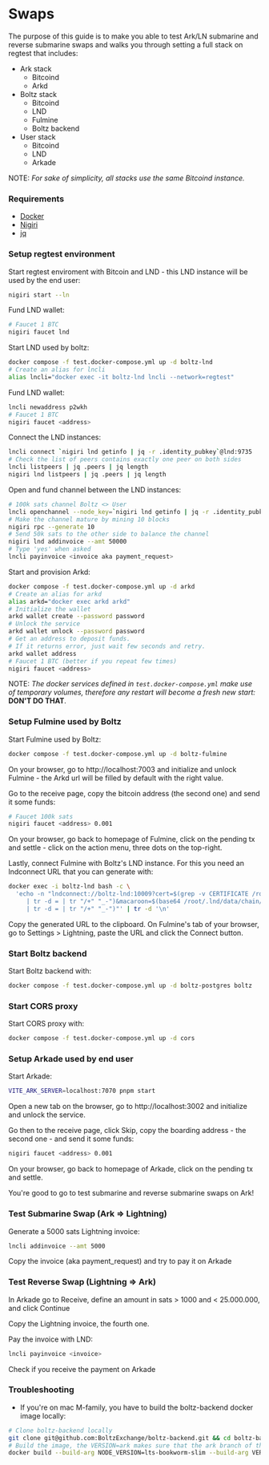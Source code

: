 # Swaps

The purpose of this guide is to make you able to test Ark/LN submarine and reverse submarine swaps and walks you through setting a full stack on regtest that includes:

- Ark stack
  - Bitcoind
  - Arkd
- Boltz stack
  - Bitcoind
  - LND
  - Fulmine
  - Boltz backend
- User stack
  - Bitcoind
  - LND
  - Arkade

NOTE: _For sake of simplicity, all stacks use the same Bitcoind instance._

### Requirements

- [Docker](https://docs.docker.com/engine/install/)
- [Nigiri](https://nigiri.vulpem.com/)
- [jq](https://formulae.brew.sh/formula/jq)

### Setup regtest environment

Start regtest enviroment with Bitcoin and LND - this LND instance will be used by the end user:

```sh
nigiri start --ln
```

Fund LND wallet:

```sh
# Faucet 1 BTC
nigiri faucet lnd
```

Start LND used by boltz:

```sh
docker compose -f test.docker-compose.yml up -d boltz-lnd
# Create an alias for lncli
alias lncli="docker exec -it boltz-lnd lncli --network=regtest"
```

Fund LND wallet:

```sh
lncli newaddress p2wkh
# Faucet 1 BTC
nigiri faucet <address>
```

Connect the LND instances:

```sh
lncli connect `nigiri lnd getinfo | jq -r .identity_pubkey`@lnd:9735
# Check the list of peers contains exactly one peer on both sides
lncli listpeers | jq .peers | jq length
nigiri lnd listpeers | jq .peers | jq length
```

Open and fund channel between the LND instances:

```sh
# 100k sats channel Boltz <> User
lncli openchannel --node_key=`nigiri lnd getinfo | jq -r .identity_pubkey` --local_amt=100000
# Make the channel mature by mining 10 blocks
nigiri rpc --generate 10
# Send 50k sats to the other side to balance the channel
nigiri lnd addinvoice --amt 50000
# Type 'yes' when asked
lncli payinvoice <invoice aka payment_request>
```

Start and provision Arkd:

```sh
docker compose -f test.docker-compose.yml up -d arkd
# Create an alias for arkd
alias arkd="docker exec arkd arkd"
# Initialize the wallet
arkd wallet create --password password
# Unlock the service
arkd wallet unlock --password password
# Get an address to deposit funds.
# If it returns error, just wait few seconds and retry.
arkd wallet address
# Faucet 1 BTC (better if you repeat few times)
nigiri faucet <address>
```

NOTE: _The docker services defined in `test.docker-compose.yml` make use of temporary volumes, therefore any restart will become a fresh new start:_ **DON'T DO THAT**.

### Setup Fulmine used by Boltz

Start Fulmine used by Boltz:

```sh
docker compose -f test.docker-compose.yml up -d boltz-fulmine
```

On your browser, go to http://localhost:7003 and initialize and unlock Fulmine - the Arkd url will be filled by default with the right value.

Go to the receive page, copy the bitcoin address (the second one) and send it some funds:

```sh
# Faucet 100k sats
nigiri faucet <address> 0.001
```

On your browser, go back to homepage of Fulmine, click on the pending tx and settle - click on the action menu, three dots on the top-right.

Lastly, connect Fulmine with Boltz's LND instance. For this you need an lndconnect URL that you can generate with:

```sh
docker exec -i boltz-lnd bash -c \
  'echo -n "lndconnect://boltz-lnd:10009?cert=$(grep -v CERTIFICATE /root/.lnd/tls.cert \
     | tr -d = | tr "/+" "_-")&macaroon=$(base64 /root/.lnd/data/chain/bitcoin/regtest/admin.macaroon \
     | tr -d = | tr "/+" "_-")"' | tr -d '\n'
```

Copy the generated URL to the clipboard. On Fulmine's tab of your browser, go to Settings > Lightning, paste the URL and click the Connect button.

### Start Boltz backend

Start Boltz backend with:

```sh
docker compose -f test.docker-compose.yml up -d boltz-postgres boltz
```

### Start CORS proxy

Start CORS proxy with:

```sh
docker compose -f test.docker-compose.yml up -d cors
```

### Setup Arkade used by end user

Start Arkade:

```sh
VITE_ARK_SERVER=localhost:7070 pnpm start
```

Open a new tab on the browser, go to http://localhost:3002 and initialize and unlock the service.

Go then to the receive page, click Skip, copy the boarding address - the second one - and send it some funds:

```sh
nigiri faucet <address> 0.001
```

On your browser, go back to homepage of Arkade, click on the pending tx and settle.

You're good to go to test submarine and reverse submarine swaps on Ark!

### Test Submarine Swap (Ark => Lightning)

Generate a 5000 sats Lightning invoice:

```sh
lncli addinvoice --amt 5000
```

Copy the invoice (aka payment_request) and try to pay it on Arkade

### Test Reverse Swap (Lightning => Ark)

In Arkade go to Receive, define an amount in sats > 1000 and < 25.000.000, and click Continue

Copy the Lightning invoice, the fourth one.

Pay the invoice with LND:

```sh
lncli payinvoice <invoice>
```

Check if you receive the payment on Arkade

### Troubleshooting

- If you're on mac M-family, you have to build the boltz-backend docker image locally:

```sh
# Clone boltz-backend locally
git clone git@github.com:BoltzExchange/boltz-backend.git && cd boltz-backend
# Build the image, the VERSION=ark makes sure that the ark branch of the repo is built.
docker build --build-arg NODE_VERSION=lts-bookworm-slim --build-arg VERSION=ark -t boltz/boltz:ark -f docker/boltz/Dockerfile .
```
